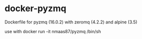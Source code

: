 # docker-pyzmq
Dockerfile for pyzmq (16.0.2) with zeromq (4.2.2) and alpine (3.5)

use with docker run -it nmaas87/pyzmq /bin/sh
